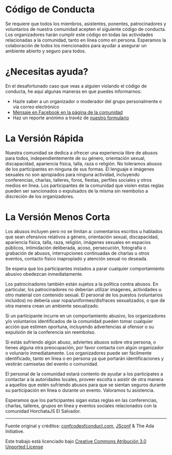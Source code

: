 # Código de Conducta

Se requiere que todos los miembros, asistentes, ponentes, patrocinadores y voluntarios de nuestra comunidad acepten el siguiente código de conducta. Los organizadores harán cumplir este código en todas las actividades relacionadas a la comunidad, tanto en línea como en persona. Esperamos la colaboración de todos los mencionados para ayudar a asegurar un ambiente abierto y seguro para todos.

# ¿Necesitas ayuda?

En el desafortunado caso que veas a alguien violando el código de conducta, he aquí algunas maneras en que puedes informarnos:

* Hazle saber a un organizador o moderador del grupo personalmente o vía correo electrónico
* [Mensaje en Facebook en la página de la comunidad](https://www.facebook.com/horchatajs/)
* Haz un reporte anónimo a travéz de [nuestro formulario](https://docs.google.com/forms/d/e/1FAIpQLSdD9kDnP6AyqJPw3h5WWUNIy0nTsLCzP13KnAy99c1Bdid55Q/viewform)

# La Versión Rápida

Nuestra comunidad se dedica a ofrecer una experiencia libre de abusos para todos, independientemente de su género, orientación sexual, discapacidad, apariencia física, talla, raza o religión. No toleramos abusos de los participantes en ninguna de sus formas. El lenguaje e imágenes sexuales no son apropiados para ninguna actividad, incluyendo conferencias, charlas, talleres, foros, fiestas, perfiles sociales y otros medios en línea. Los participantes de la comunidad que violen estas reglas pueden ser sancionados o expulsados de la misma sin reembolso a discreción de los organizadores.

# La Versión Menos Corta

Los abusos incluyen pero no se limitan a: comentarios escritos u hablados que sean ofensivos relativos a género, orientación sexual, discapacidad, apariencia física, talla, raza, religión, imágenes sexuales en espacios públicos, intimidación deliberada, acoso, persecución, fotografía o grabación de abusos, interrupciones continuadas de charlas u otros eventos, contacto físico inapropiado y atención sexual no deseada.

Se espera que los participantes instados a parar cualquier comportamiento abusivo obedezcan inmediatamente.

Los patrocinadores también están sujetos a la política contra abusos. En particular, los patrocinadores no deberían utilizar imágenes, actividades u otro material con contenido sexual. El personal de los puestos (voluntarios incluidos) no debería usar ropa/uniformes/disfraces sexualizados, o que de otra manera crean un ambiente sexualizado.

Si un participante incurre en un comportamiento abusivo, los organizadores y/o voluntarios identificados de la comunidad pueden tomar cualquier acción que estimen oportuna, incluyendo advertencias al ofensor o su expulsión de la conferencia sin reembolso.

Si estás sufriendo algún abuso, adviertes abusos sobre otra persona, o tienes alguna otra preocupación, por favor contacta con algún organizador o volunario inmediatamente. Los organizadores puede ser fácilmente identificado, tanto en línea o en persona ya que portarán identificaciones y vestirán camisetas del evento o comunidad.

El personal de la comunidad estará contento de ayudar a los participates a contactar a la autoridades locales, proveer escolta o asistir de otra manera a aquellos que estén sufriendo abusos para que se sientan seguros durante su participación en línea o durante un evento. Valoramos tu asistencia.

Esperamos que los participantes sigan estas reglas en las conferencias, charlas, talleres, grupos en línea y eventos sociales relacionados con la comunidad HorchataJS El Salvador.

---

Fuente original y créditos: [confcodeofconduct.com](http://confcodeofconduct.com/), [JSconf](http://jsconf.com/codeofconduct.html) & The Ada Initiative.

Este trabajo está licenciado bajo [Creative Commons Atribución 3.0 Unported License](https://creativecommons.org/licenses/by/3.0/deed.es)
